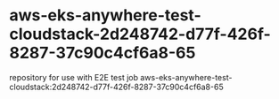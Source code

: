 # aws-eks-anywhere-test-cloudstack-2d248742-d77f-426f-8287-37c90c4cf6a8-65
repository for use with E2E test job aws-eks-anywhere-test-cloudstack:2d248742-d77f-426f-8287-37c90c4cf6a8-65
